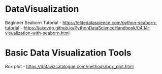 # DataVisualization

Beginner Seaborn Tutorial - https://elitedatascience.com/python-seaborn-tutorial
                          - https://jakevdp.github.io/PythonDataScienceHandbook/04.14-visualization-with-seaborn.html

# Basic Data Visualization Tools
Box plot - https://datavizcatalogue.com/methods/box_plot.html
